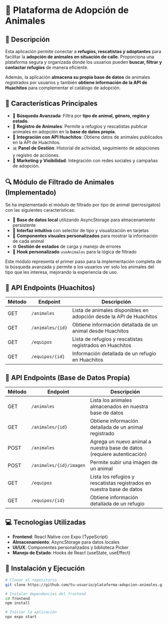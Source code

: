 # 🐾 Plataforma de Adopción de Animales

## 📌 Descripción
Esta aplicación permite conectar a **refugios, rescatistas y adoptantes** para facilitar la **adopción de animales en situación de calle**. Proporciona una plataforma segura y organizada donde los usuarios pueden **buscar, filtrar y contactar refugios** de manera eficiente.

Además, la aplicación **almacena su propia base de datos** de animales registrados por usuarios y también **obtiene información de la API de Huachitos** para complementar el catálogo de adopción.

## 🚀 Características Principales
* 📍 **Búsqueda Avanzada**: Filtra por **tipo de animal, género, región y estado**.
* 🏡 **Registro de Animales**: Permite a refugios y rescatistas publicar animales en adopción en la **base de datos propia**.
* 🔄 **Integración con API Huachitos**: Obtiene datos de animales publicados en la API de Huachitos.
* 📊 **Panel de Gestión**: Historial de actividad, seguimiento de adopciones y registro de acciones.
* 📢 **Marketing y Visibilidad**: Integración con redes sociales y campañas de adopción.

## 🔍 Módulo de Filtrado de Animales (Implementado)
Se ha implementado el módulo de filtrado por tipo de animal (perros/gatos) con las siguientes características:

* 💾 **Base de datos local** utilizando AsyncStorage para almacenamiento persistente
* 📱 **Interfaz intuitiva** con selector de tipo y visualización en tarjetas
* 🎨 **Componentes visuales personalizados** para mostrar la información de cada animal
* ⚙️ **Gestión de estados** de carga y manejo de errores
* 🔄 **Hook personalizado** `useAnimales` para la lógica de filtrado

Este módulo representa el primer paso para la implementación completa de la búsqueda avanzada y permite a los usuarios ver solo los animales del tipo que les interesa, mejorando la experiencia de uso.

## 📡 API Endpoints (Huachitos)
| **Método** | **Endpoint** | **Descripción** |
|------------|--------------|-----------------|
| GET | `/animales` | Lista de animales disponibles en adopción desde la API de Huachitos |
| GET | `/animales/{id}` | Obtiene información detallada de un animal desde Huachitos |
| GET | `/equipos` | Lista de refugios y rescatistas registrados en Huachitos |
| GET | `/equipos/{id}` | Información detallada de un refugio en Huachitos |

## 📡 API Endpoints (Base de Datos Propia)
| **Método** | **Endpoint** | **Descripción** |
|------------|--------------|-----------------|
| GET | `/animales` | Lista los animales almacenados en nuestra base de datos |
| GET | `/animales/{id}` | Obtiene información detallada de un animal registrado |
| POST | `/animales` | Agrega un nuevo animal a nuestra base de datos (requiere autenticación) |
| POST | `/animales/{id}/imagen` | Permite subir una imagen de un animal |
| GET | `/equipos` | Lista los refugios y rescatistas registrados en nuestra base de datos |
| GET | `/equipos/{id}` | Obtiene información detallada de un refugio |

## 💻 Tecnologías Utilizadas
* **Frontend**: React Native con Expo (TypeScript)
* **Almacenamiento**: AsyncStorage para datos locales
* **UI/UX**: Componentes personalizados y biblioteca Picker
* **Manejo de Estado**: Hooks de React (useState, useEffect)

## 🚀 Instalación y Ejecución

```bash
# Clonar el repositorio
git clone https://github.com/tu-usuario/plataforma-adopcion-animales.git

# Instalar dependencias del frontend
cd frontend
npm install

# Iniciar la aplicación
npx expo start